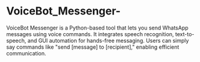 # VoiceBot_Messenger-
VoiceBot Messenger is a Python-based tool that lets you send WhatsApp messages using voice commands. It integrates speech recognition, text-to-speech, and GUI automation for hands-free messaging. Users can simply say commands like "send [message] to [recipient]," enabling efficient communication.
